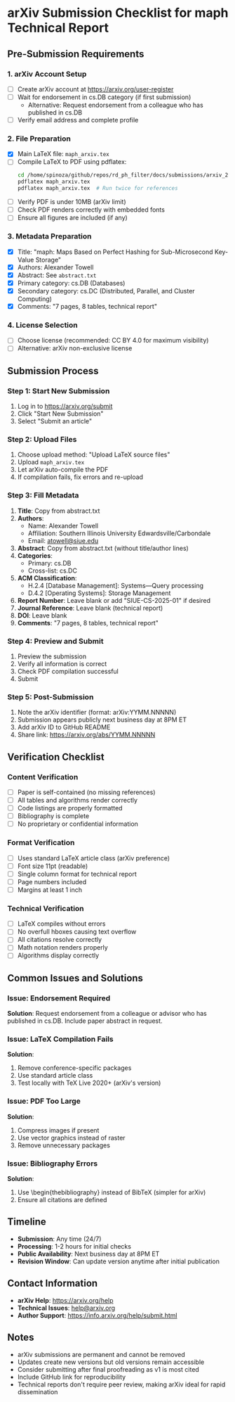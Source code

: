 # arXiv Submission Checklist for maph Technical Report

## Pre-Submission Requirements

### 1. arXiv Account Setup
- [ ] Create arXiv account at https://arxiv.org/user-register
- [ ] Wait for endorsement in cs.DB category (if first submission)
  - Alternative: Request endorsement from a colleague who has published in cs.DB
- [ ] Verify email address and complete profile

### 2. File Preparation
- [x] Main LaTeX file: `maph_arxiv.tex` 
- [ ] Compile LaTeX to PDF using pdflatex:
  ```bash
  cd /home/spinoza/github/repos/rd_ph_filter/docs/submissions/arxiv_2025
  pdflatex maph_arxiv.tex
  pdflatex maph_arxiv.tex  # Run twice for references
  ```
- [ ] Verify PDF is under 10MB (arXiv limit)
- [ ] Check PDF renders correctly with embedded fonts
- [ ] Ensure all figures are included (if any)

### 3. Metadata Preparation
- [x] Title: "maph: Maps Based on Perfect Hashing for Sub-Microsecond Key-Value Storage"
- [x] Authors: Alexander Towell
- [x] Abstract: See `abstract.txt`
- [x] Primary category: cs.DB (Databases)
- [x] Secondary category: cs.DC (Distributed, Parallel, and Cluster Computing)
- [x] Comments: "7 pages, 8 tables, technical report"

### 4. License Selection
- [ ] Choose license (recommended: CC BY 4.0 for maximum visibility)
- [ ] Alternative: arXiv non-exclusive license

## Submission Process

### Step 1: Start New Submission
1. Log in to https://arxiv.org/submit
2. Click "Start New Submission"
3. Select "Submit an article"

### Step 2: Upload Files
1. Choose upload method: "Upload LaTeX source files"
2. Upload `maph_arxiv.tex`
3. Let arXiv auto-compile the PDF
4. If compilation fails, fix errors and re-upload

### Step 3: Fill Metadata
1. **Title**: Copy from abstract.txt
2. **Authors**: 
   - Name: Alexander Towell
   - Affiliation: Southern Illinois University Edwardsville/Carbondale
   - Email: atowell@siue.edu
3. **Abstract**: Copy from abstract.txt (without title/author lines)
4. **Categories**: 
   - Primary: cs.DB
   - Cross-list: cs.DC
5. **ACM Classification**: 
   - H.2.4 [Database Management]: Systems—Query processing
   - D.4.2 [Operating Systems]: Storage Management
6. **Report Number**: Leave blank or add "SIUE-CS-2025-01" if desired
7. **Journal Reference**: Leave blank (technical report)
8. **DOI**: Leave blank
9. **Comments**: "7 pages, 8 tables, technical report"

### Step 4: Preview and Submit
1. Preview the submission
2. Verify all information is correct
3. Check PDF compilation successful
4. Submit

### Step 5: Post-Submission
1. Note the arXiv identifier (format: arXiv:YYMM.NNNNN)
2. Submission appears publicly next business day at 8PM ET
3. Add arXiv ID to GitHub README
4. Share link: https://arxiv.org/abs/YYMM.NNNNN

## Verification Checklist

### Content Verification
- [ ] Paper is self-contained (no missing references)
- [ ] All tables and algorithms render correctly
- [ ] Code listings are properly formatted
- [ ] Bibliography is complete
- [ ] No proprietary or confidential information

### Format Verification
- [ ] Uses standard LaTeX article class (arXiv preference)
- [ ] Font size 11pt (readable)
- [ ] Single column format for technical report
- [ ] Page numbers included
- [ ] Margins at least 1 inch

### Technical Verification
- [ ] LaTeX compiles without errors
- [ ] No overfull hboxes causing text overflow
- [ ] All citations resolve correctly
- [ ] Math notation renders properly
- [ ] Algorithms display correctly

## Common Issues and Solutions

### Issue: Endorsement Required
**Solution**: Request endorsement from a colleague or advisor who has published in cs.DB. Include paper abstract in request.

### Issue: LaTeX Compilation Fails
**Solution**: 
1. Remove conference-specific packages
2. Use standard article class
3. Test locally with TeX Live 2020+ (arXiv's version)

### Issue: PDF Too Large
**Solution**:
1. Compress images if present
2. Use vector graphics instead of raster
3. Remove unnecessary packages

### Issue: Bibliography Errors
**Solution**:
1. Use \begin{thebibliography} instead of BibTeX (simpler for arXiv)
2. Ensure all citations are defined

## Timeline

- **Submission**: Any time (24/7)
- **Processing**: 1-2 hours for initial checks
- **Public Availability**: Next business day at 8PM ET
- **Revision Window**: Can update version anytime after initial publication

## Contact Information

- **arXiv Help**: https://arxiv.org/help
- **Technical Issues**: help@arxiv.org
- **Author Support**: https://info.arxiv.org/help/submit.html

## Notes

- arXiv submissions are permanent and cannot be removed
- Updates create new versions but old versions remain accessible
- Consider submitting after final proofreading as v1 is most cited
- Include GitHub link for reproducibility
- Technical reports don't require peer review, making arXiv ideal for rapid dissemination